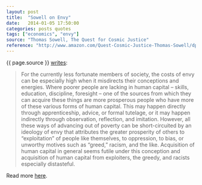```yaml
---
layout: post
title:  "Sowell on Envy"
date:   2014-01-05 17:50:00
categories: posts quotes
tags: ["economics", "envy"]
source: "Thomas Sowell, The Quest for Cosmic Justice"
reference: "http://www.amazon.com/Quest-Cosmic-Justice-Thomas-Sowell/dp/0684864630"
---
```


{{ page.source }} [writes]({{page.reference}}):

> For the currently less fortunate members of society, the costs of envy can be especially high when it misdirects their conceptions and energies. Where poorer people are lacking in human capital – skills, education, discipline, foresight – one of the sources from which they can acquire these things are more prosperous people who have more of these various forms of human capital. This may happen directly through apprenticeship, advice, or formal tutelage, or it may happen indirectly through observation, reflection, and imitation. However, all these ways of advancing out of poverty can be short-circuited by an ideology of envy that attributes the greater prosperity of others to “exploitation” of people like themselves, to oppression, to bias, or unworthy motives such as “greed,” racism, and the like. Acquisition of human capital in general seems futile under this conception and acquisition of human capital from exploiters, the greedy, and racists especially distasteful.

Read more [here]({{page.reference}}).